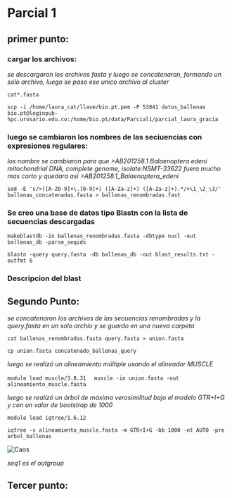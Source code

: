 # Parcial 1
## primer punto:
### cargar los archivos:
_se descargaron los archivos fasta y luego se concatenaron, formando un solo archivo, luego se paso ese unico archivo al cluster_

```cat*.fasta```

```scp -i /home/laura_cat/llave/bio.pt.pem -P 53841 datos_ballenas  bio.pt@loginpub-hpc.urosario.edu.co:/home/bio.pt/data/Parcial1/parcial_laura_gracia```

### luego se cambiaron los nombres de las seciuencias con expresiones regulares:

_los nombre se cambiaron para que >AB201258.1 Balaenoptera edeni mitochondrial DNA, complete genome, isolate:NSMT-33622 fuera mucho mas corto y quedara asi >AB201258.1_Balaenoptera_edeni_

 ```sed -E 's/>([A-Z0-9]+\.[0-9]+) ([A-Za-z]+) ([A-Za-z]+).*/>\1_\2_\3/' ballenas_concatenadas.fasta > ballenas_renombradas.fast```
  ### Se creo una base de datos tipo Blastn con la lista de secuencias descargadas

  ```makeblastdb -in ballenas_renombradas.fasta -dbtype nucl -out ballenas_db -parse_seqids  ```

  ```blastn -query query.fasta -db ballenas_db -out blast_results.txt -outfmt 6```
  ### Descripcion del blast

  ## Segundo Punto:
  _se concatenaron los archivos de las secuencias renombradas y la query.fasta en un solo archio y se guardo en una nueva carpeta_

  ```cat ballenas_renombradas.fasta query.fasta > union.fasta```

  ```cp union.fasta concatenado_ballenas_query```

  _luego se realizó un alineamiento múltiple usando el alineador MUSCLE_

  ```module load muscle/3.8.31  ```
    ```muscle -in union.fasta -out alineamiento_muscle.fasta```


_luego se realizó un árbol de máxima verosimilitud bajo el modelo GTR+I+G y con un valor de bootstrap de 1000_

```module load iqtree/1.6.12```

```iqtree -s alineamiento_muscle.fasta -m GTR+I+G -bb 1000 -nt AUTO -pre arbol_ballenas```

![Caos](https://github.com/Laura140104/Parcial/blob/main/arbol%20parcial.png)


_seq1 es el outgroup_

## Tercer punto:

